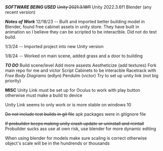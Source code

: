 ***SOFTWARE BEING USED***
~~Unity 2021.3.18f1~~
Unity 2022.3.6f1
Blender (any recent version)

***Notes of Work***
12/18/23 -- Built and imported better building model in Blender, found free cabinet assets in unity store. They have built in animation so I believe they can be scripted to be interactble. Did not do test build.

1/3/24 -- Imported project into new Unity version

1/8/24 -- Worked on main scene, added grass and a door to building

***TO DO***
Build scene/level
Add more assests
Aestheticize (add textures)
Fork main repo for me and victor
Script Cabinets to be interacble
Racetrack with *Free Body Diagrams* (edlyn)
Pendulm (victor)
Try to set up unity link (not big priority)

**MISC**
Unity Link must be set up for Oculus to work with play button otherwise must make a build to device

Unity Link seems to only work or is more stable on windows 10 

~~Do not include test builds in git file~~
apk packages were in gitignore file

~~If probuilder keeps making unity crash update or uninstall and reintall~~
Probuilder sucks ass use at own risk, use blender for more dynamic editing 

When using blender for models make sure scaling is correct otherwise object's scale will be in the hundrends or thousands 
